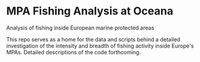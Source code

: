 # MPA Fishing Analysis at Oceana
Analysis of fishing inside European marine protected areas

This repo serves as a home for the data and scripts behind a detailed investigation of the intensity and breadth of fishing activity inside Europe's MPAs. Detailed descriptions of the code forthcoming.
